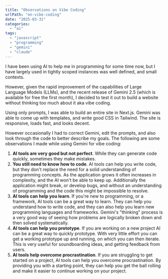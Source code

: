 ```yaml
---
title: "Observations on Vibe Coding"
urlPath: "on-vibe-coding"
date: "2025-03-31"
categories: 
  - "ai"
tags: 
  - "javascript"
  - "programming"
  - "gemini"
  - "claude"
---
```


I have been using AI to help me in programming for some time now, but I have largely used in tightly scoped instances was well defined, and small contexts. 

However, given the rapid improvement of the capabilities of Large Language Models (LLMs), and the recent release of Gemini 2.5 (which is available for free the first month), I decided to test it out to build a website without thinking too much about it aka vibe coding.

Using only prompts, I was able to build an entire site in Next.js. Gemini was able to come up with templates, and write good CSS in Tailwind. The site is responsive, loads fast, and looks decent. 

However occasionally I had to correct Gemini, edit the prompts, and also look through the code to better describe my goals. The following are some observations I made while using Gemini for vibe coding:

1. **AI tools are very good but not perfect**. While they can generate code quickly, sometimes they make mistakes. 
2. **You still need to know how to code**. AI tools can help you write code, but they don't replace the need for a solid understanding of programming concepts. As the application grows it often increases in complexity, and the AI won't be able to keep up. Additionally the application might break, or develop bugs, and without an understanding of programming and the code this might be impossible to resolve. 
3. **AI tools can help you learn**. If you're new to programming, or a framework,  AI tools can be a great way to learn. They can help you understand how to write code, and they can also help you learn new programming languages and frameworks. Gemini's "thinking" process is a very good way of seeing how problems are logically broken down and then solved systematically. 
4. **AI tools can help you prototype**. If you are working on a new project AI can be a great way to quickly prototype. With very little effort you can get a working prototype up and running, on which you can then iterate. This is very useful for soundboarding ideas, and getting feedback from users.
5. **AI tools help overcome procrastination**. If you are struggling to get started on a project, AI tools can help you overcome procrastination. By providing you with a starting point, they can help you get the ball rolling and make it easier to continue working on your project.